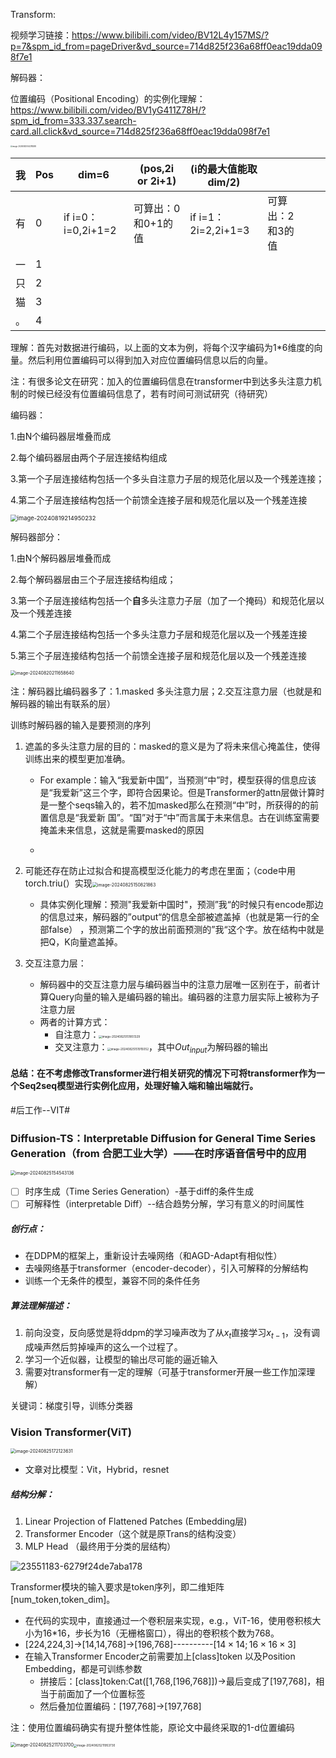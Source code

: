 Transform:

视频学习链接：https://www.bilibili.com/video/BV12L4y157MS/?p=7&spm_id_from=pageDriver&vd_source=714d825f236a68ff0eac19dda098f7e1

解码器：

 

位置编码（Positional Encoding）的实例化理解：https://www.bilibili.com/video/BV1yG411Z78H/?spm_id_from=333.337.search-card.all.click&vd_source=714d825f236a68ff0eac19dda098f7e1

<img src="https://raw.githubusercontent.com/Benluncy/PicGo/main/202408261157894.png" alt="image-20240825144218288" style="zoom: 20%;" />

| 我   | Pos  | dim=6              | (pos,2i or 2i+1)   | (i的最大值能取dim/2) |                  |      |      |
| ---- | ---- | ------------------ | ------------------ | -------------------- | ---------------- | ---- | ---- |
| 有   | 0    | if i=0：i=0,2i+1=2 | 可算出：0和0+1的值 | if i=1：2i=2,2i+1=3  | 可算出：2和3的值 |      |      |
| 一   | 1    |                    |                    |                      |                  |      |      |
| 只   | 2    |                    |                    |                      |                  |      |      |
| 猫   | 3    |                    |                    |                      |                  |      |      |
| 。   | 4    |                    |                    |                      |                  |      |      |

理解：首先对数据进行编码，以上面的文本为例，将每个汉字编码为1*6维度的向量。然后利用位置编码可以得到加入对应位置编码信息以后的向量。

注：有很多论文在研究：加入的位置编码信息在transformer中到达多头注意力机制的时候已经没有位置编码信息了，若有时间可测试研究（待研究）



编码器：

1.由N个编码器层堆叠而成

2.每个编码器层由两个子层连接结构组成

3.第一个子层连接结构包括一个多头自注意力子层的规范化层以及一个残差连接；

4.第二个子层连接结构包括一个前馈全连接子层和规范化层以及一个残差连接

<img src="https://raw.githubusercontent.com/Benluncy/PicGo/main/202408261208455.png" alt="image-20240819214950232" style="zoom: 67%;" />



解码器部分：

1.由N个解码器层堆叠而成

2.每个解码器层由三个子层连接结构组成；

3.第一个子层连接结构包括一个**自**多头注意力子层（加了一个掩码）和规范化层以及一个残差连接

4.第二个子层连接结构包括一个多头注意力子层和规范化层以及一个残差连接

5.第三个子层连接结构包括一个前馈全连接子层和规范化层以及一个残差连接

<img src="https://raw.githubusercontent.com/Benluncy/PicGo/main/202408261212956.png" alt="image-20240820211658640" style="zoom:50%;" />

注：解码器比编码器多了：1.masked 多头注意力层；2.交互注意力层（也就是和解码器的输出有联系的层）

训练时解码器的输入是要预测的序列

1. 遮盖的多头注意力层的目的：masked的意义是为了将未来信心掩盖住，使得训练出来的模型更加准确。

   - For example：输入“我爱新中国”，当预测“中”时，模型获得的信息应该是“我爱新”这三个字，即符合因果论。但是Transformer的attn层做计算时是一整个seqs输入的，若不加masked那么在预测“中”时，所获得的的前置信息是“我爱新 国”。“国”对于“中”而言属于未来信息。古在训练室需要掩盖未来信息，这就是需要masked的原因

   - 

2. 可能还存在防止过拟合和提高模型泛化能力的考虑在里面；（code中用torch.triu(）实现<img src="https://raw.githubusercontent.com/Benluncy/PicGo/main/202408252238883.png" alt="image-20240825150821863" style="zoom: 50%;" />

   - 具体实例化理解：预测"我爱新中国时"，预测”我“的时候只有encode那边的信息过来，解码器的”output“的信息全部被遮盖掉（也就是第一行的全部false）	，预测第二个字的放出前面预测的”我“这个字。放在结构中就是把Q，K向量遮盖掉。



1. 交互注意力层：
   - 解码器中的交互注意力层与编码器当中的注意力层唯一区别在于，前者计算Query向量的输入是编码器的输出。编码器的注意力层实际上被称为子注意力层
   - 两者的计算方式：
     - 自注意力：<img src="https://raw.githubusercontent.com/Benluncy/PicGo/main/202408252238689.png" alt="image-20240825151851329" style="zoom:33%;" />
     - 交叉注意力：<img src="https://raw.githubusercontent.com/Benluncy/PicGo/main/202408252238897.png" alt="image-20240825151915052" style="zoom:33%;" />，其中$Out_{input}$为解码器的输出





#### 总结：在不考虑修改Transformer进行相关研究的情况下可将transformer作为一个Seq2seq模型进行实例化应用，处理好输入端和输出端就行。

#后工作--VIT#



### Diffusion-TS：Interpretable Diffusion for General Time Series Generation（from 合肥工业大学）——在时序语音信号中的应用

<img src="https://raw.githubusercontent.com/Benluncy/PicGo/main/202408252238893.png" alt="image-20240825154543136" style="zoom:50%;" />

- [ ] 时序生成（Time Series Generation）-基于diff的条件生成 
- [ ] 可解释性（interpretable Diff）--结合趋势分解，学习有意义的时间属性

##### 创行点：

- 在DDPM的框架上，重新设计去噪网络（和AGD-Adapt有相似性）
- 去噪网络基于transformer（encoder-decoder），引入可解释的分解结构
- 训练一个无条件的模型，兼容不同的条件任务



##### 算法理解描述：

1. 前向没变，反向感觉是将ddpm的学习噪声改为了从$x_t$直接学习$x_{t-1}$，没有调成噪声然后剪掉噪声的这么一个过程了。
2. 学习一个近似器，让模型的输出尽可能的逼近输入
3. 需要对transformer有一定的理解（可基于transformer开展一些工作加深理解）

关键词：梯度引导，训练分类器

### Vision Transformer(ViT)

<img src="https://raw.githubusercontent.com/Benluncy/PicGo/main/202408261157616.png" alt="image-20240825172123631" style="zoom: 50%;" />

- 文章对比模型：Vit，Hybrid，resnet



##### 结构分解：

1. Linear Projection of Flattened Patches (Embedding层)
2. Transformer Encoder（这个就是原Trans的结构没变）
3. MLP Head （最终用于分类的层结构）

![23551183-6279f24de7aba178](https://raw.githubusercontent.com/Benluncy/PicGo/main/202408261216075.gif)

Transformer模块的输入要求是token序列，即二维矩阵[num_token,token_dim]。

- 在代码的实现中，直接通过一个卷积层来实现，e.g.，ViT-16，使用卷积核大小为16*16，步长为16（无栅格窗口），得出的卷积核个数为768。
- [224,224,3]->[14,14,768]->[196,768]----------$[14\times 14;16\times16\times3]$
- 在输入Transformer Encoder之前需要加上[class]token 以及Position Embedding，都是可训练参数
  - 拼接后：[class]token:Cat([1,768,[196,768]])->最后变成了[197,768]，相当于前面加了一个位置标签
  - 然后叠加位置编码：[197,768]->[197,768]

​			注：使用位置编码确实有提升整体性能，原论文中最终采取的1-d位置编码

<img src="https://raw.githubusercontent.com/Benluncy/PicGo/main/202408252245855.png" alt="image-20240825211703700" style="zoom: 50%;" /><img src="https://raw.githubusercontent.com/Benluncy/PicGo/main/202408252239480.png" alt="image-20240825211953730" style="zoom:33%;" />















